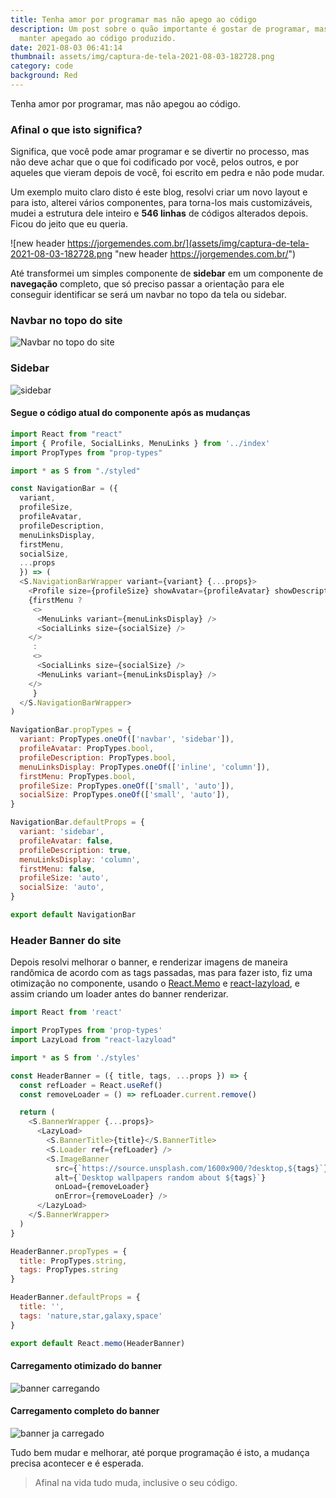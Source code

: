 ```yaml
---
title: Tenha amor por programar mas não apego ao código
description: Um post sobre o quão importante é gostar de programar, mas sem se
  manter apegado ao código produzido.
date: 2021-08-03 06:41:14
thumbnail: assets/img/captura-de-tela-2021-08-03-182728.png
category: code
background: Red
---
```

Tenha amor por programar, mas não apegou ao código. 

### Afinal o que isto significa?

Significa, que você pode amar programar e se divertir no processo, mas não deve achar que o que foi codificado por você, pelos outros, e por aqueles que vieram depois de você, foi escrito em pedra e não pode mudar.

Um exemplo muito claro disto é este blog, resolvi criar um novo layout e para isto, alterei vários componentes, para torna-los mais customizáveis, mudei a estrutura dele inteiro e **546 linhas** de códigos alterados depois. Ficou do jeito que eu queria.

![new header https://jorgemendes.com.br/](assets/img/captura-de-tela-2021-08-03-182728.png "new header https://jorgemendes.com.br/")

Até transformei um simples componente de **sidebar** em um componente de **navegação** completo, que só preciso passar a orientação para ele conseguir identificar se será um navbar no topo da tela ou sidebar.

### Navbar no topo do site

![Navbar no topo do site](assets/img/topo.png "Navbar no topo do site")

### Sidebar

![sidebar](assets/img/lateral.png "sidebar")

#### Segue o código atual do componente após as mudanças

```javascript
import React from "react"
import { Profile, SocialLinks, MenuLinks } from '../index'
import PropTypes from "prop-types"

import * as S from "./styled"

const NavigationBar = ({
  variant,
  profileSize,
  profileAvatar,
  profileDescription,
  menuLinksDisplay,
  firstMenu,
  socialSize,
  ...props
  }) => (
  <S.NavigationBarWrapper variant={variant} {...props}>
    <Profile size={profileSize} showAvatar={profileAvatar} showDescription={profileDescription} />
    {firstMenu ?
     <>
      <MenuLinks variant={menuLinksDisplay} />
      <SocialLinks size={socialSize} />
    </>
     :
     <>
      <SocialLinks size={socialSize} />
      <MenuLinks variant={menuLinksDisplay} />
    </>
     }
  </S.NavigationBarWrapper>
)

NavigationBar.propTypes = {
  variant: PropTypes.oneOf(['navbar', 'sidebar']),
  profileAvatar: PropTypes.bool,
  profileDescription: PropTypes.bool,
  menuLinksDisplay: PropTypes.oneOf(['inline', 'column']),
  firstMenu: PropTypes.bool,
  profileSize: PropTypes.oneOf(['small', 'auto']),
  socialSize: PropTypes.oneOf(['small', 'auto']),
}

NavigationBar.defaultProps = {
  variant: 'sidebar',
  profileAvatar: false,
  profileDescription: true,
  menuLinksDisplay: 'column',
  firstMenu: false,
  profileSize: 'auto',
  socialSize: 'auto',
}

export default NavigationBar
```

### Header Banner do site

Depois resolvi melhorar o banner, e renderizar imagens de maneira randômica de acordo com as tags passadas, mas para fazer isto, fiz uma otimização no componente, usando o [React.Memo](https://pt-br.reactjs.org/docs/react-api.html#reactmemo) e [react-lazyload](https://www.npmjs.com/package/react-lazyload), e assim criando um loader antes do banner renderizar.

```javascript
import React from 'react'

import PropTypes from 'prop-types'
import LazyLoad from "react-lazyload"

import * as S from './styles'

const HeaderBanner = ({ title, tags, ...props }) => {
  const refLoader = React.useRef()
  const removeLoader = () => refLoader.current.remove()

  return (
    <S.BannerWrapper {...props}>
      <LazyLoad>
        <S.BannerTitle>{title}</S.BannerTitle>
        <S.Loader ref={refLoader} />
        <S.ImageBanner
          src={`https://source.unsplash.com/1600x900/?desktop,${tags}`}
          alt={`Desktop wallpapers random about ${tags}`}
          onLoad={removeLoader}
          onError={removeLoader} />
      </LazyLoad>
    </S.BannerWrapper>
  )
}

HeaderBanner.propTypes = {
  title: PropTypes.string,
  tags: PropTypes.string
}

HeaderBanner.defaultProps = {
  title: '',
  tags: 'nature,star,galaxy,space'
}

export default React.memo(HeaderBanner)
```

#### Carregamento otimizado do banner

![banner carregando](assets/img/loader.png "banner carregando")

#### Carregamento completo do banner

![banner ja carregado](assets/img/about.png "banner ja carregado")

Tudo bem mudar e melhorar, até porque programação é isto, a mudança precisa acontecer e é esperada. 

> Afinal na vida tudo muda, inclusive o seu código.